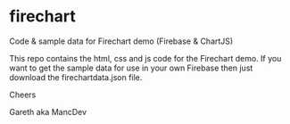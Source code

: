 # firechart
Code &amp; sample data for Firechart demo (Firebase &amp; ChartJS)

This repo contains the html, css and js code for the Firechart demo. If you want to get the sample data for use in your own
Firebase then just download the firechartdata.json file.

Cheers

Gareth aka MancDev
